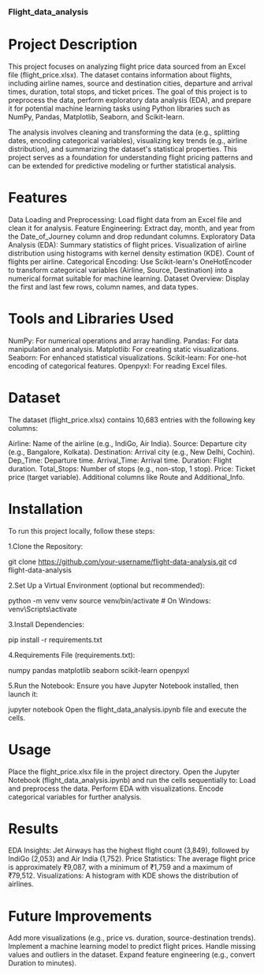 ### Flight_data_analysis
# Project Description
This project focuses on analyzing flight price data sourced from an Excel file (flight_price.xlsx). The dataset contains information about flights, including airline names, source and destination cities, departure and arrival times, duration, total stops, and ticket prices. The goal of this project is to preprocess the data, perform exploratory data analysis (EDA), and prepare it for potential machine learning tasks using Python libraries such as NumPy, Pandas, Matplotlib, Seaborn, and Scikit-learn.

The analysis involves cleaning and transforming the data (e.g., splitting dates, encoding categorical variables), visualizing key trends (e.g., airline distribution), and summarizing the dataset's statistical properties. This project serves as a foundation for understanding flight pricing patterns and can be extended for predictive modeling or further statistical analysis.

# Features
Data Loading and Preprocessing: Load flight data from an Excel file and clean it for analysis.
Feature Engineering: Extract day, month, and year from the Date_of_Journey column and drop redundant columns.
Exploratory Data Analysis (EDA):
Summary statistics of flight prices.
Visualization of airline distribution using histograms with kernel density estimation (KDE).
Count of flights per airline.
Categorical Encoding: Use Scikit-learn's OneHotEncoder to transform categorical variables (Airline, Source, Destination) into a numerical format suitable for machine learning.
Dataset Overview: Display the first and last few rows, column names, and data types.
# Tools and Libraries Used
NumPy: For numerical operations and array handling.
Pandas: For data manipulation and analysis.
Matplotlib: For creating static visualizations.
Seaborn: For enhanced statistical visualizations.
Scikit-learn: For one-hot encoding of categorical features.
Openpyxl: For reading Excel files.
# Dataset
The dataset (flight_price.xlsx) contains 10,683 entries with the following key columns:

Airline: Name of the airline (e.g., IndiGo, Air India).
Source: Departure city (e.g., Bangalore, Kolkata).
Destination: Arrival city (e.g., New Delhi, Cochin).
Dep_Time: Departure time.
Arrival_Time: Arrival time.
Duration: Flight duration.
Total_Stops: Number of stops (e.g., non-stop, 1 stop).
Price: Ticket price (target variable).
Additional columns like Route and Additional_Info.
# Installation
To run this project locally, follow these steps:

1.Clone the Repository:

git clone https://github.com/your-username/flight-data-analysis.git
cd flight-data-analysis

2.Set Up a Virtual Environment (optional but recommended):

python -m venv venv
source venv/bin/activate  # On Windows: venv\Scripts\activate

3.Install Dependencies:

pip install -r requirements.txt

4.Requirements File (requirements.txt):

numpy
pandas
matplotlib
seaborn
scikit-learn
openpyxl

5.Run the Notebook: Ensure you have Jupyter Notebook installed, then launch it:

jupyter notebook
Open the flight_data_analysis.ipynb file and execute the cells.
# Usage
Place the flight_price.xlsx file in the project directory.
Open the Jupyter Notebook (flight_data_analysis.ipynb) and run the cells sequentially to:
Load and preprocess the data.
Perform EDA with visualizations.
Encode categorical variables for further analysis.
# Results
EDA Insights: Jet Airways has the highest flight count (3,849), followed by IndiGo (2,053) and Air India (1,752).
Price Statistics: The average flight price is approximately ₹9,087, with a minimum of ₹1,759 and a maximum of ₹79,512.
Visualizations: A histogram with KDE shows the distribution of airlines.
# Future Improvements
Add more visualizations (e.g., price vs. duration, source-destination trends).
Implement a machine learning model to predict flight prices.
Handle missing values and outliers in the dataset.
Expand feature engineering (e.g., convert Duration to minutes).
